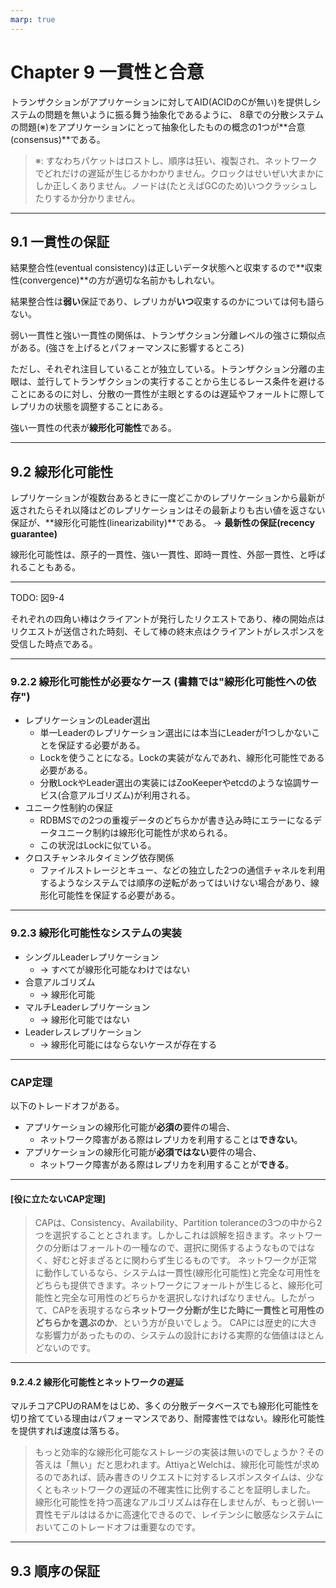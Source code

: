 ```yaml
---
marp: true
---
```


# Chapter 9 一貫性と合意

トランザクションがアプリケーションに対してAID(ACIDのCが無い)を提供しシステムの問題を無いように振る舞う抽象化であるように、
8章での分散システムの問題(※)をアプリケーションにとって抽象化したものの概念の1つが**合意(consensus)**である。

> ※: すなわちパケットはロストし、順序は狂い、複製され、ネットワークでどれだけの遅延が生じるかわかりません。クロックはせいぜい大まかにしか正しくありません。ノードは(たとえばGCのため)いつクラッシュしたりするか分かりません。

-----

## 9.1 一貫性の保証

結果整合性(eventual consistency)は正しいデータ状態へと収束するので**収束性(convergence)**の方が適切な名前かもしれない。

結果整合性は**弱い**保証であり、レプリカが**いつ**収束するのかについては何も語らない。

弱い一貫性と強い一貫性の関係は、トランザクション分離レベルの強さに類似点がある。(強さを上げるとパフォーマンスに影響するところ)

ただし、それぞれ注目していることが独立している。トランザクション分離の主眼は、並行してトランザクションの実行することから生じるレース条件を避けることにあるのに対し、分散の一貫性が主眼とするのは遅延やフォールトに際してレプリカの状態を調整することにある。

強い一貫性の代表が**線形化可能性**である。

-----

## 9.2 線形化可能性

レプリケーションが複数台あるときに一度どこかのレプリケーションから最新が返されたらそれ以降はどのレプリケーションはその最新よりも古い値を返さない保証が、**線形化可能性(linearizability)**である。
→ **最新性の保証(recency guarantee)**

線形化可能性は、原子的一貫性、強い一貫性、即時一貫性、外部一貫性、と呼ばれることもある。

-----

TODO: 図9-4

それぞれの四角い棒はクライアントが発行したリクエストであり、棒の開始点はリクエストが送信された時刻、そして棒の終末点はクライアントがレスポンスを受信した時点である。

-----

### 9.2.2 線形化可能性が必要なケース (書籍では"線形化可能性への依存")

* レプリケーションのLeader選出
  * 単一Leaderのレプリケーション選出には本当にLeaderが1つしかないことを保証する必要がある。
  * Lockを使うことになる。Lockの実装がなんであれ、線形化可能性である必要がある。
  * 分散LockやLeader選出の実装にはZooKeeperやetcdのような協調サービス(合意アルゴリズム)が利用される。
* ユニーク性制約の保証
  * RDBMSでの2つの重複データのどちらかが書き込み時にエラーになるデータユニーク制約は線形化可能性が求められる。
  * この状況はLockに似ている。
* クロスチャンネルタイミング依存関係
  * ファイルストレージとキュー、などの独立した2つの通信チャネルを利用するようなシステムでは順序の逆転があってはいけない場合があり、線形化可能性を保証する必要がある。

-----

### 9.2.3 線形化可能性なシステムの実装

* シングルLeaderレプリケーション
  * → すべてが線形化可能なわけではない
* 合意アルゴリズム
  * → 線形化可能
* マルチLeaderレプリケーション
  * → 線形化可能ではない
* Leaderレスレプリケーション
  * → 線形化可能にはならないケースが存在する

-----
### CAP定理

以下のトレードオフがある。

* アプリケーションの線形化可能が**必須の**要件の場合、
  * ネットワーク障害がある際はレプリカを利用することは**できない**。
* アプリケーションの線形化可能が**必須ではない**要件の場合、
  * ネットワーク障害がある際はレプリカを利用することが**できる**。

-----

#### [役に立たないCAP定理]

> CAPは、Consistency、Availability、Partition toleranceの3つの中から2つを選択することとされます。しかしこれは誤解を招きます。ネットワークの分断はフォールトの一種なので、選択に関係するようなものではなく、好むと好まざるとに関わらず生じるものです。
> ネットワークが正常に動作しているなら、システムは一貫性(線形化可能性)と完全な可用性をどちらも提供できます。ネットワークにフォールトが生じると、線形化可能性と完全な可用性のどちらかを選択しなければなりません。したがって、CAPを表現するなら**ネットワーク分断が生じた時に一貫性と可用性のどちらかを選ぶのか**、という方が良いでしょう。
> CAPには歴史的に大きな影響力があったものの、システムの設計における実際的な価値はほとんどないのです。

-----

#### 9.2.4.2 線形化可能性とネットワークの遅延

マルチコアCPUのRAMをはじめ、多くの分散データベースでも線形化可能性を切り捨てている理由はパフォーマンスであり、耐障害性ではない。線形化可能性を提供すれば速度は落ちる。

> もっと効率的な線形化可能なストレージの実装は無いのでしょうか？その答えは「無い」だと思われます。AttiyaとWelchは、線形化可能性が求めるのであれば、読み書きのリクエストに対するレスポンスタイムは、少なくともネットワークの遅延の不確実性に比例することを証明しました。
> 線形化可能性を持つ高速なアルゴリズムは存在しませんが、もっと弱い一貫性モデルははるかに高速化できるので、レイテンシに敏感なシステムにおいてこのトレードオフは重要なのです。

-----

## 9.3 順序の保証